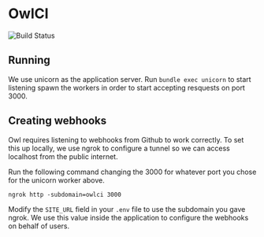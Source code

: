 # OwlCI

![Build Status](https://api.travis-ci.org/ConnorAtherton/owlci.svg)

## Running

We use unicorn as the application server. Run `bundle exec unicorn` to start listening
spawn the workers in order to start accepting resquests on port 3000.

## Creating webhooks

Owl requires listening to webhooks from Github to work correctly. To set this up locally,
we use ngrok to configure a tunnel so we can access localhost from the public internet.

Run the following command changing the 3000 for whatever port you chose for the unicorn worker
above.

```
ngrok http -subdomain=owlci 3000
```

Modify the `SITE_URL` field in your `.env` file to use the subdomain you gave ngrok. We use this
value inside the application to configure the webhooks on behalf of users.
